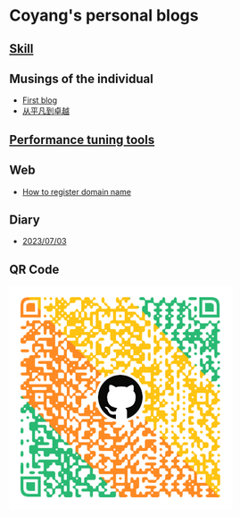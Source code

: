 # Coyang's personal blogs

## [Skill](./personal/skill.md)

## Musings of the individual

- [First blog](./musings/first_blog.md)
- [从平凡到卓越](./musings/from_small_to_great.md)

## [Performance tuning tools](./performance/performance_tuning_tools.md)

## Web

- [How to register domain name](./web/how_to_apply_domain_name.md)

## Diary

- [2023/07/03](./musings/diary/flag.md)

## QR Code

![](./images/coyang_qr_code.png)
